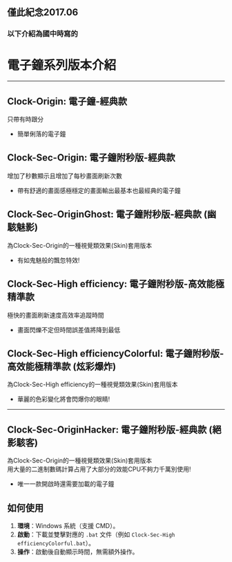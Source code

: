 ## 僅此紀念2017.06
### 以下介紹為國中時寫的
# 電子鐘系列版本介紹

---

## **Clock-Origin: 電子鐘-經典款**  
只帶有時跟分  
- 簡單俐落的電子鐘  

## **Clock-Sec-Origin: 電子鐘附秒版-經典款**  
增加了秒數顯示且增加了每秒畫面刷新次數  
- 帶有舒適的畫面感極穩定的畫面輸出最基本也最經典的電子鐘  

## **Clock-Sec-OriginGhost: 電子鐘附秒版-經典款 (幽駭魅影)**  
為Clock-Sec-Origin的一種視覺類效果(Skin)套用版本  
- 有如鬼魅般的飄忽特效!  

## **Clock-Sec-High efficiency: 電子鐘附秒版-高效能極精準款**  
極快的畫面刷新速度高效率追蹤時間  
- 畫面閃爍不定但時間誤差值將降到最低  

## **Clock-Sec-High efficiencyColorful: 電子鐘附秒版-高效能極精準款 (炫彩爆炸)**  
為Clock-Sec-High efficiency的一種視覺類效果(Skin)套用版本  
- 華麗的色彩變化將會閃爆你的眼睛!  

---

## **Clock-Sec-OriginHacker: 電子鐘附秒版-經典款 (絕影駭客)**  
為Clock-Sec-Origin的一種視覺類效果(Skin)套用版本  
用大量的二進制數碼計算占用了大部分的效能CPU不夠力千萬別使用!  
- 唯一一款開啟時還需要加載的電子鐘  

## 如何使用

1. **環境**：Windows 系統（支援 CMD）。  
2. **啟動**：下載並雙擊對應的 `.bat` 文件（例如 `Clock-Sec-High efficiencyColorful.bat`）。  
3. **操作**：啟動後自動顯示時間，無需額外操作。  

